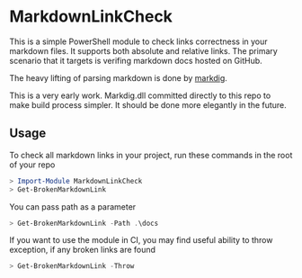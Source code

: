 MarkdownLinkCheck
=================

This is a simple PowerShell module to check links correctness in your markdown files.
It supports both absolute and relative links.
The primary scenario that it targets is verifing markdown docs hosted on GitHub.

The heavy lifting of parsing markdown is done by [markdig](https://github.com/lunet-io/markdig).

This is a very early work.
Markdig.dll committed directly to this repo to make build process simpler.
It should be done more elegantly in the future.

Usage
-----

To check all markdown links in your project, run these commands in the root of your repo

```powershell
> Import-Module MarkdownLinkCheck
> Get-BrokenMarkdownLink
```

You can pass path as a parameter

```powershell
> Get-BrokenMarkdownLink -Path .\docs
```

If you want to use the module in CI, you may find useful ability to throw exception,
if any broken links are found

```powershell
> Get-BrokenMarkdownLink -Throw
```

